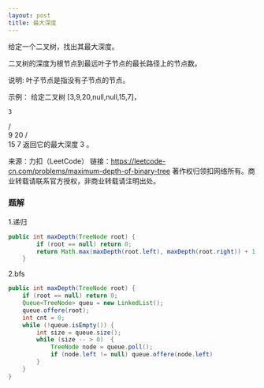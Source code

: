 ```yaml
---
layout: post
title: 最大深度
---
```

给定一个二叉树，找出其最大深度。

二叉树的深度为根节点到最远叶子节点的最长路径上的节点数。

说明: 叶子节点是指没有子节点的节点。

示例：
给定二叉树 [3,9,20,null,null,15,7]，

    3
   / \
  9  20
    /  \
   15   7
返回它的最大深度 3 。

来源：力扣（LeetCode）
链接：https://leetcode-cn.com/problems/maximum-depth-of-binary-tree
著作权归领扣网络所有。商业转载请联系官方授权，非商业转载请注明出处。

### 题解
1.递归

``` java
public int maxDepth(TreeNode root) {
        if (root == null) return 0;
        return Math.max(maxDepth(root.left), maxDepth(root.right)) + 1;
    }
```  
2.bfs
```  java
public int maxDepth(TreeNode root) {
    if (root == null) return 0;
    Queue<TreeNode> queu = new LinkedList();
    queue.offere(root);
    int cnt = 0;
    while (!queue.isEmpty()) {
        int size = queue.size();
        while (size -- > 0)  {
            TreeNode node = queue.poll();
            if (node.left != null) queue.offere(node.left)
        }
    }
}